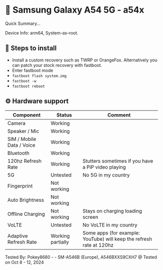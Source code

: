 

# 📱 Samsung Galaxy A54 5G - a54x
<!-- e.g. Google Pixel 6a - bluejay -->

Quick Summary...

Device Info: arm64, System-as-root. 
<!-- 
Important device info most people should know.

Device Info (arch, VNDK support):

**System-as-root | VNDK Lite | ARM64**

Hardware status summary or important caveats:

- X doesn't work, but everything else does...
- Y might not boot if...
- Z breaks Y, so...

If someone maintains presets for your device, you can tell people how to apply those. https://github.com/TrebleDroid/treble_presets
-->

## 📃 Steps to install

* Install a custom recovery such as TWRP or OrangeFox. Alternatively you can patch your stock recovery with fastboot.
* Enter fastboot mode
* `fastboot flash system.img`
* `fastboot -w`
* `fastboot reboot`
<!-- 
Most modern devices follow the generic procedure using fastboot.

fastboot flash system system-arm64-aonly-gapps-su.img
fastboot -w
fastboot reboot

Include useful info! For example: what to do if the system image is too large.
-->

## ⚙️ Hardware support

| Component                 | Status |      Comment                                              |
|---------------------------|--------|-----------------------------------------------------------|
| Camera                    | Working   | <!-- Broken due to... -->                                    |
| Speaker / Mic             | Working   | <!-- See issue #24... -->                                    |
| SIM / Mobile Data / Voice | Working     | <!-- Untested... -->                                         |
| Bluetooth                 | Working
  120hz Refresh Rate | Working | Stutters sometimes if you have a PiP video playing<!-- If you enable... -->                                    |
5G | Untested | No 5G in my country
Fingerprint | Not working
Auto Brightness | Not working
Offline Charging | Not working | Stays on charging loading screen
VoLTE | Untested | No VoLTE in my country
|Adaptive Refresh Rate | Working partially| Some apps (for example: YouTube) will keep the refresh rate at 120hz

<!-- 
It's best to include as many components as you can, especially device-specific features like flip-cameras, fans, folding, etc. 

Common components may include: Camera, SIM / Mobile Data / Voice, Speaker / Mic, Bluetooth, NFC, VoLTE, Auxiliary Cameras, Wi-Fi, Sensors.

People are not interested in what works, so put what doesn't work first.
-->

Tested By: Pokey8680 - - SM-A546B (Europe),  A546BXXS9CXH7 @ Tested on Oct 8 - 12, 2024
